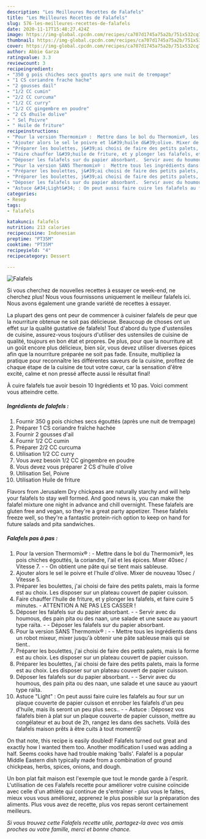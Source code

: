 ```yaml
---
description: "Les Meilleures Recettes de Falafels"
title: "Les Meilleures Recettes de Falafels"
slug: 576-les-meilleures-recettes-de-falafels
date: 2020-11-17T15:48:27.424Z
image: https://img-global.cpcdn.com/recipes/ca707d1745a75a2b/751x532cq70/falafels-photo-principale-de-la-recette.jpg
thumbnail: https://img-global.cpcdn.com/recipes/ca707d1745a75a2b/751x532cq70/falafels-photo-principale-de-la-recette.jpg
cover: https://img-global.cpcdn.com/recipes/ca707d1745a75a2b/751x532cq70/falafels-photo-principale-de-la-recette.jpg
author: Abbie Garza
ratingvalue: 3.3
reviewcount: 3
recipeingredient:
- "350 g pois chiches secs goutts aprs une nuit de trempage"
- "1 CS coriandre frache hache"
- "2 gousses dail"
- "1/2 CC cumin"
- "2/2 CC curcuma"
- "1/2 CC curry"
- "1/2 CC gingembre en poudre"
- "2 CS dhuile dolive"
- " Sel Poivre"
- " Huile de friture"
recipeinstructions:
- "Pour la version Thermomix® :  Mettre dans le bol du Thermomix®, les pois chiches égouttés, la coriandre, l&#39;ail et les épices. Mixer 40sec / Vitesse 7.  On obtient une pâte qui se tient mais sableuse."
- "Ajouter alors le sel le poivre et l&#39;huile d&#39;olive. Mixer de nouveau 10sec / Vitesse 5."
- "Préparer les boulettes, j&#39;ai choisi de faire des petits palets, mais la forme est au choix. Les disposer sur un plateau couvert de papier cuisson."
- "Faire chauffer l&#39;huile de friture, et y plonger les falafels, et faire cuire 5 minutes. ATTENTION A NE PAS LES CASSER !"
- "Déposer les falafels sur du papier absorbant.  Servir avec du houmous, des pain pita ou des naan, une salade et une sauce au yaourt type raïta.  Déposer les falafels sur du papier absorbant."
- "Pour la version SANS Thermomix® :  Mettre tous les ingrédients dans un robot mixeur, mixer jusqu&#39;à obtenir une pâte sableuse mais qui se tient.."
- "Préparer les boulettes, j&#39;ai choisi de faire des petits palets, mais la forme est au choix. Les disposer sur un plateau couvert de papier cuisson."
- "Préparer les boulettes, j&#39;ai choisi de faire des petits palets, mais la forme est au choix. Les disposer sur un plateau couvert de papier cuisson."
- "Déposer les falafels sur du papier absorbant.  Servir avec du houmous, des pain pita ou des naan, une salade et une sauce au yaourt type raïta."
- "Astuce &#34;Light&#34; : On peut aussi faire cuire les falafels au four sur un plaque couverte de papier cuisson et enrober les falafels d&#39;un peu d&#39;huile, mais ils seront un peu plus secs..  Astuce : Déposez vos falafels bien à plat sur un plaque couverte de papier cuisson, mettre au congélateur et au bout de 2h, rangez les dans des sachets. Voilà des falafels maison prêts à être cuits à tout moment😛"
categories:
- Resep
tags:
- falafels

katakunci: falafels 
nutrition: 213 calories
recipecuisine: Indonesian
preptime: "PT35M"
cooktime: "PT35M"
recipeyield: "4"
recipecategory: Dessert

---
```



![Falafels](https://img-global.cpcdn.com/recipes/ca707d1745a75a2b/751x532cq70/falafels-photo-principale-de-la-recette.jpg)

Si vous cherchez de nouvelles recettes à essayer ce week-end, ne cherchez plus! Nous vous fournissons uniquement le meilleur falafels ici. Nous avons également une grande variété de recettes à essayer.

La plupart des gens ont peur de commencer à cuisiner falafels de peur que la nourriture obtenue ne soit pas délicieuse. Beaucoup de choses ont un effet sur la qualité gustative de falafels! Tout d'abord du type d'ustensiles de cuisine, assurez-vous toujours d'utiliser des ustensiles de cuisine de qualité, toujours en bon état et propres. De plus, pour que la nourriture ait un goût encore plus délicieux, bien sûr, vous devez utiliser diverses épices afin que la nourriture préparée ne soit pas fade. Ensuite, multipliez la pratique pour reconnaître les différentes saveurs de la cuisine, profitez de chaque étape de la cuisine de tout votre cœur, car la sensation d'être excité, calme et non pressé affecte aussi le résultat final!

<!--inarticleads1-->

À cuire falafels tue avoir besoin 10 Ingrédients et 10 pas. Voici comment vous atteindre cette.

##### Ingrédients de falafels :

1. Fournir 350 g pois chiches secs égouttés (après une nuit de trempage)
1. Préparer 1 CS coriandre fraîche hachée
1. Fournir 2 gousses d&#39;ail
1. Fournir 1/2 CC cumin
1. Préparer 2/2 CC curcuma
1. Utilisation 1/2 CC curry
1. Vous avez besoin 1/2 CC gingembre en poudre
1. Vous devez vous préparer 2 CS d&#39;huile d&#39;olive
1. Utilisation  Sel, Poivre
1. Utilisation  Huile de friture


Flavors from Jerusalem Dry chickpeas are naturally starchy and will help your falafels to stay well formed. And good news is, you can make the falafel mixture one night in advance and chill overnight. These falafels are gluten free and vegan, so they&#39;re a great party appetizer. These falafels freeze well, so they&#39;re a fantastic protein-rich option to keep on hand for future salads and pita sandwiches. 

<!--inarticleads2-->

##### Falafels pas à pas :

1. Pour la version Thermomix® :  - Mettre dans le bol du Thermomix®, les pois chiches égouttés, la coriandre, l&#39;ail et les épices. Mixer 40sec / Vitesse 7. -  - On obtient une pâte qui se tient mais sableuse.
1. Ajouter alors le sel le poivre et l&#39;huile d&#39;olive. Mixer de nouveau 10sec / Vitesse 5.
1. Préparer les boulettes, j&#39;ai choisi de faire des petits palets, mais la forme est au choix. Les disposer sur un plateau couvert de papier cuisson.
1. Faire chauffer l&#39;huile de friture, et y plonger les falafels, et faire cuire 5 minutes. - ATTENTION A NE PAS LES CASSER !
1. Déposer les falafels sur du papier absorbant. -  - Servir avec du houmous, des pain pita ou des naan, une salade et une sauce au yaourt type raïta. -  - Déposer les falafels sur du papier absorbant.
1. Pour la version SANS Thermomix® : -  - Mettre tous les ingrédients dans un robot mixeur, mixer jusqu&#39;à obtenir une pâte sableuse mais qui se tient..
1. Préparer les boulettes, j&#39;ai choisi de faire des petits palets, mais la forme est au choix. Les disposer sur un plateau couvert de papier cuisson.
1. Préparer les boulettes, j&#39;ai choisi de faire des petits palets, mais la forme est au choix. Les disposer sur un plateau couvert de papier cuisson.
1. Déposer les falafels sur du papier absorbant. -  - Servir avec du houmous, des pain pita ou des naan, une salade et une sauce au yaourt type raïta.
1. Astuce &#34;Light&#34; : On peut aussi faire cuire les falafels au four sur un plaque couverte de papier cuisson et enrober les falafels d&#39;un peu d&#39;huile, mais ils seront un peu plus secs.. -  - Astuce : Déposez vos falafels bien à plat sur un plaque couverte de papier cuisson, mettre au congélateur et au bout de 2h, rangez les dans des sachets. Voilà des falafels maison prêts à être cuits à tout moment😛


On that note, this recipe is easily doubled! Falafels turned out great and exactly how I wanted them too. Another modification I used was adding a half. Seems cooks have had trouble making &#39;balls&#39;. Falafel is a popular Middle Eastern dish typically made from a combination of ground chickpeas, herbs, spices, onions, and dough. 

<!--inarticleads1-->

<p>
Un bon plat fait maison est l'exemple que tout le monde garde à l'esprit. L'utilisation de ces Falafels recette pour améliorer votre cuisine coïncide avec celle d'un athlète qui continue de s'entraîner - plus vous le faites, mieux vous vous améliorez, apprenez le plus possible sur la préparation des aliments. Plus vous avez de recette, plus vos repas seront certainement meilleurs.
</p>

<p>
<i>Si vous trouvez cette Falafels recette utile, partagez-la avec vos amis proches ou votre famille, merci et bonne chance.</i>
</p>
